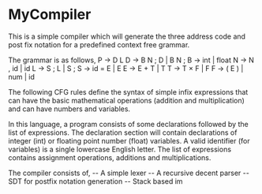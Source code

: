 MyCompiler
==========

This is a simple compiler which will generate the three address code and post fix notation for a predefined context 
free grammar. 

The grammar is as follows,
  P → D L
  D → B N ; D | B N ;
  B → int | float
  N → N , id | id
  L → S ; L | S ;
  S → id = E | E
  E → E + T | T
  T → T × F | F
  F → ( E ) | num | id
  
The following CFG rules define the syntax of simple infix expressions that can have the basic mathematical operations 
(addition and multiplication) and can have numbers and variables.

In this language, a program consists of some declarations followed by the list of expressions. The declaration section 
will contain declarations of integer (int) or floating point number (float) variables. A valid identifier (for variables)
is a single lowercase English letter. The list of expressions contains assignment operations, additions and 
multiplications.

The compiler consists of,
-- A simple lexer
-- A recursive decent parser
-- SDT for postfix notation generation
-- Stack based im
